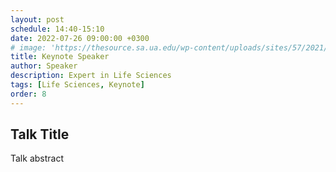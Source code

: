 ```yaml
---
layout: post
schedule: 14:40-15:10
date: 2022-07-26 09:00:00 +0300
# image: 'https://thesource.sa.ua.edu/wp-content/uploads/sites/57/2021/09/person-generic.jpeg' 
title: Keynote Speaker
author: Speaker
description: Expert in Life Sciences
tags: [Life Sciences, Keynote]
order: 8
---
```


## Talk Title
Talk abstract
